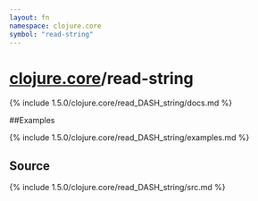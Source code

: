 ```yaml
---
layout: fn
namespace: clojure.core
symbol: "read-string"
---
```


# [clojure.core](../)/read-string

{% include 1.5.0/clojure.core/read_DASH_string/docs.md %}

##Examples

{% include 1.5.0/clojure.core/read_DASH_string/examples.md %}
## Source
{% include 1.5.0/clojure.core/read_DASH_string/src.md %}


